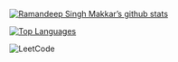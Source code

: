 [![Ramandeep Singh Makkar’s github stats](https://github-readme-stats.vercel.app/api?username=RamandeepSinghMakkar)](https://github.com/RamandeepSinghMakkar)

[![Top Languages](https://github-readme-stats.vercel.app/api/top-langs/?username=RamandeepSinghMakkar&layout=compact)](https://github.com/RamandeepSinghMakkar)

![LeetCode](https://img.shields.io/badge/LeetCode-000000?style=for-the-badge&logo=LeetCode&logoColor=#d16c06)
<!---
RamandeepSinghMakkar/RamandeepSinghMakkar is a ✨ special ✨ repository because its `README.md` (this file) appears on your GitHub profile.
You can click the Preview link to take a look at your changes.
--->
